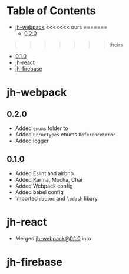# Table of Contents #
<!-- START doctoc generated TOC please keep comment here to allow auto update -->
<!-- DON'T EDIT THIS SECTION, INSTEAD RE-RUN doctoc TO UPDATE -->


- [jh-webpack](#jh-webpack)
<<<<<<< ours
=======
  - [0.2.0](#020)
>>>>>>> theirs
  - [0.1.0](#010)
- [jh-react](#jh-react)
- [jh-firebase](#jh-firebase)

<!-- END doctoc generated TOC please keep comment here to allow auto update -->

# jh-webpack

## 0.2.0
- Added `enums` folder to  
- Added `ErrorTypes` enums
	`ReferenceError`
- Added logger


## 0.1.0
- Added Eslint and airbnb
- Added Karma, Mocha, Chai
- Added Webpack config
- Added babel config
- Imported `doctoc` and `lodash` libary


# jh-react
- Merged jh-webpack@0.1.0 into




# jh-firebase
